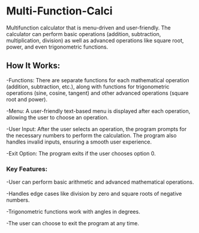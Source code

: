 # Multi-Function-Calci
Multifunction calculator that is menu-driven and user-friendly. The calculator can perform basic operations (addition, subtraction, multiplication, division) as well as advanced operations like square root, power, and even trigonometric functions.

<h2><b>How It Works:</b></h2>

-Functions: There are separate functions for each mathematical operation (addition, subtraction, etc.), along with functions for trigonometric operations (sine, cosine, tangent) and other advanced operations (square root and power).

-Menu: A user-friendly text-based menu is displayed after each operation, allowing the user to choose an operation.

-User Input: After the user selects an operation, the program prompts for the necessary numbers to perform the calculation. The program also handles invalid inputs, ensuring a smooth user experience.

-Exit Option: The program exits if the user chooses option 0.


<h3><b>Key Features:</b></h3>

-User can perform basic arithmetic and advanced mathematical operations.

-Handles edge cases like division by zero and square roots of negative numbers.

-Trigonometric functions work with angles in degrees.

-The user can choose to exit the program at any time.

